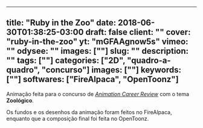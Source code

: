
---
title: "Ruby in the Zoo"
date: 2018-06-30T01:38:25-03:00
draft: false
client: ""
cover: "ruby-in-the-zoo"
yt: "mGFAAgnow5s"
vimeo: ""
odysee: ""
images: [""]
slug: ""
description: ""
tags: [""]
categories: ["2D", "quadro-a-quadro", "concurso"]
images: [""]
keywords: [""]
softwares: ["FireAlpaca", "OpenToonz"]
---

Animação feita para o concurso de [*Animation Career Review*](https://www.animationcareerreview.com/) com o tema **Zoológico**.

Os fundos e os desenhos da animação foram feitos no FireAlpaca, enquanto que a composição final foi feita no OpenToonz.
